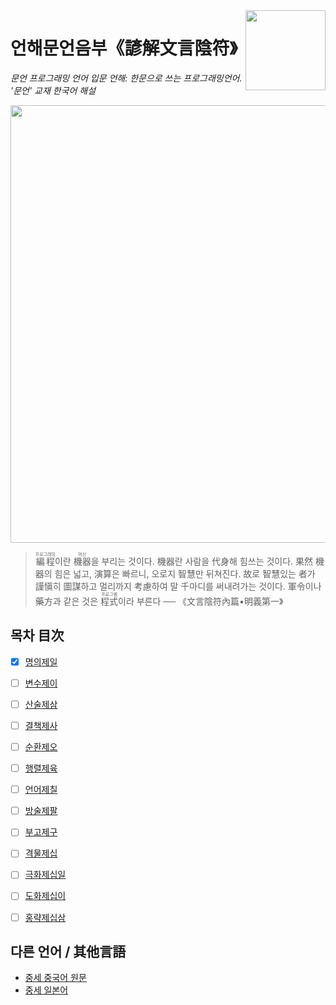 <img src="assets/wy-logo.svg" align="right" width="128" height="128"/>

# 언해문언음부《諺解文言陰符》

*문언 프로그래밍 언어 입문 언해: 한문으로 쓰는 프로그래밍언어. '문언' 교재 한국어 해설*

<!--文言文編程入門: The official [wenyan-lang](https://wy-lang.org) handbook, written in Classical Chinese.-->

<img src="assets/cover-alt.png" width="700" height="700">

> <ruby>編程<rt>프로그래밍</rt></ruby>이란 <ruby>機器<rt>머신</rt></ruby>을 부리는 것이다. 機器란 사람을 代身해 힘쓰는 것이다. 果然 機器의 힘은 넓고, 演算은 빠르니, 오로지 智慧만 뒤쳐진다. 故로 智慧있는 者가 謹愼히 圖謀하고 멀리까지 考慮하여 말 千마디를 써내려가는 것이다. 軍令이나 藥方과 같은 것은 <ruby>程式<rt>프로그램</rt></ruby>이라 부른다 
> ── 《文言陰符內篇•明義第一》

<!--
## [Read Online](https://book.wy-lang.org)

[![Netlify Status](https://api.netlify.com/api/v1/badges/7c6b5275-99ea-4dfa-af77-23ac38b80ac6/deploy-status)](https://app.netlify.com/sites/wy-book/deploys)

[![](assets/screenshots/screenshot001.png)](https://book.wy-lang.org)

 
## Download PDF

### 【[Relic Edition](https://github.com/wenyan-lang/book/releases)】【[Remastered Edition](assets/wenyan-book.pdf)】

([alternative link](https://cdn.jsdelivr.net/gh/wenyan-lang/book/assets/wenyan-book.pdf))

[![](assets/screenshots/screenshot003.png)](https://github.com/wenyan-lang/book/releases)

[![](assets/screenshots/screenshot004.png)](https://github.com/wenyan-lang/book/releases)

-->

## 목차 目次

- [x] [명의제일](01%20明義第一.md)
- [ ] [변수제이](02%20變數第二.md)
- [ ] [산술제삼](03%20算術第三.md)
- [ ] [결책제사](04%20決策第四.md)
- [ ] [순환제오](05%20循環第五.md)
- [ ] [행렬제육](06%20行列第六.md)
- [ ] [언어제칠](07%20言語第七.md)
- [ ] [방술제팔](08%20方術第八.md)
- [ ] [부고제구](09%20府庫第九.md)
- [ ] [격물제십](10%20格物第十.md)
- [ ] [극화제십일](11%20克禍第十一.md)
- [ ] [도화제십이](12%20圖畫第十二.md)
- [ ] [홍략제십삼](13%20宏略第十三.md)


## 다른 언어 / 其他言語

- [중세 중국어 원문](https://github.com/wenyan-lang/book)
- [중세 일본어](https://gitlab.com/yheuhtozr/book-ja-kanbun)

<!--
## Contributing


> 雖實覆甕之質，尚存斧正之望；雖乏呂相之金，易字之渴蓋同。

If you'd like to suggest an edit, please discuss in an Issue before opening a PR, thanks!
-->
